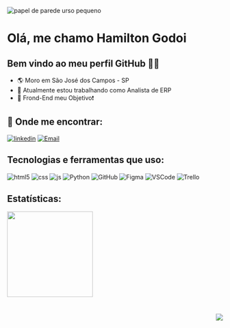 ![papel de parede urso pequeno](https://github.com/Ha1000tonG/Ha1000tonG/assets/111543645/8235a307-e2cd-4f0e-9d97-ce70e323ee33)


# Olá, me chamo Hamilton Godoi
## Bem vindo ao meu perfil GitHub 👋🐼
- 🌎 Moro em São José dos Campos - SP
- 🔭 Atualmente estou trabalhando como Analista de ERP
- 💛 Frond-End meu Objetivo❗

## 🎯&nbsp;Onde me encontrar:
[![linkedin](https://img.shields.io/badge/LinkedIn-0077B5?style=for-the-badge&logo=linkedin&logoColor=white)](https://www.linkedin.com/in/hamilton-godoi-silveira-229b9218/)
[![Email](https://img.shields.io/badge/Gmail-D14836?style=for-the-badge&logo=gmail&logoColor=white)](mailto:ha1000tongs@gmail.com)


## Tecnologias e ferramentas que uso:
<div style="display: inline_block">
  <img align="center" alt="html5" src="https://img.shields.io/badge/HTML5-E34F26?style=for-the-badge&logo=html5&logoColor=white" />
  <img align="center" alt="css" src="https://img.shields.io/badge/CSS3-1572B6?style=for-the-badge&logo=css3&logoColor=white" />
  <img align="center" alt="js" src="https://img.shields.io/badge/JavaScript-F7DF1E?style=for-the-badge&logo=javascript&logoColor=black" />
  <img align="center" alt="Python" src="https://img.shields.io/badge/Python-084475?style=for-the-badge&logo=python&logoColor=white">
  <img align="center" alt="GitHub" src="https://img.shields.io/badge/GitHub-E4405F?style=for-the-badge&logo=github&logoColor=white" />
  <img align="center" alt="Figma" src="https://img.shields.io/badge/Figma-F24E1E?style=for-the-badge&logo=figma&logoColor=white" />
  <img align="center" alt="VSCode" src="https://img.shields.io/badge/VS_Code-696969?style=for-the-badge&logo=visual%20studio%20code&logoColor=white" />
  <img align="center" alt="Trello" src="https://img.shields.io/badge/Trello-008000?style=for-the-badge&logo=trello&logoColor=white" />
<div/>

## Estatísticas:
<div>
  <a href="https://github.com/Ha1000tonG">
  <img height="200em" src="https://github-readme-stats.vercel.app/api/top-langs/?username=Ha1000tonG&layout=compact&langs_count=7&theme=radical"&hide_langs_below=1/>
  </a>
</div>


  
<h1 align="right">
  <img src="https://komarev.com/ghpvc/?username=Ha1000tonGSwerts&color=006bed"/>
</h1>




    
    
    
    
    
    
    
    
    
    
    
    


<!--
<a href="https://github.com/Ha1000tonG">
<img height="200em" src="https://github-readme-stats.vercel.app/api/top-langs/?username=Ha1000tonG&layout=compact&langs_count=7&theme=radical"/> 

<div align="center"><img src="http://img.shields.io/static/v1?

label=STATUS&message=EM%20DESENVOLVIMENTO&color=f8efd4&style=for-the-badge"/></div>

<a href="https://github.com/Ha1000tonG">
<img align="center" src="https://github-readme-stats.vercel.app/api/top-langs/?username=Ha1000tonG&theme=radical&hide_langs_below=4" />

    <img src="https://user-images.githubusercontent.com/111543645/217708445-49e790f6-fe23-4020-a6fb-d47027a87c45.png" width="30" height="30"/>
    <img src="https://user-images.githubusercontent.com/111543645/217708557-008f7034-d929-4436-98b6-c6aa8c0d346d.png" width="30" height="30"/>
    <img src="https://user-images.githubusercontent.com/111543645/217710038-95ae8769-4eb4-4e57-80b0-f2e049ba5e49.png" width="30" height="30"/>
    <img src="https://user-images.githubusercontent.com/111543645/217709638-04394aa0-e387-4cae-980f-0080ed95061d.png" width="30" height="30"/>

## Contatos:
<div>
<a href = "mailto:ha1000tongs@gmail.com"><img src="https://img.shields.io/badge/Gmail-D14836?style=for-the-badge&logo=gmail&logoColor=white" target="_blank"></a>
<a href="https://www.linkedin.com/in/hamilton-godoi-silveira-229b9218/" target="_blank"><img src="https://img.shields.io/badge/-LinkedIn-%230077B5?style=for-the-badge&logo=linkedin&logoColor=white" target="_blank"></a>   
</div>


![image](https://user-images.githubusercontent.com/111543645/217709468-58cb7632-7d16-4d4c-ad1f-2cca502fc8e7.png)
![image](https://user-images.githubusercontent.com/111543645/217708445-49e790f6-fe23-4020-a6fb-d47027a87c45.png)
![image](https://user-images.githubusercontent.com/111543645/217708557-008f7034-d929-4436-98b6-c6aa8c0d346d.png)
![image](https://user-images.githubusercontent.com/111543645/217710038-95ae8769-4eb4-4e57-80b0-f2e049ba5e49.png)
![image](https://user-images.githubusercontent.com/111543645/217709638-04394aa0-e387-4cae-980f-0080ed95061d.png)

<a href="https://instagram.com/seu-usuário-instagram-aqui" target="_blank"><img src="https://img.shields.io/badge/-Instagram-%23E4405F?style=for-the-badge&logo=instagram&logoColor=white" target="_blank"></a>

- 💬 Pergunte-me sobre ...
- 📫 Como entrar em contato comigo: ...
- ⚡ Curiosidade:...


<img src="https://img.shields.io/static/v1?label=Overview&message=SEUNOME&color=f8efd4&style=for-the-badge&logo=GitHub">
-->
